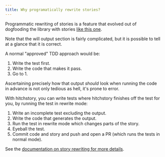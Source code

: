 ```yaml
---
title: Why programatically rewrite stories?
---
```


Programmatic rewriting of stories is a feature that evolved out of
dogfooding the library with stories [like this one](https://github.com/hitchdev/hitchstory/blob/master/hitch/story/fail-fast.story).

Note that the will output section is fairly complicated, but it is possible
to tell at a glance that it is correct.

A normal "approved" TDD approach would be:

1. Write the test first.
2. Write the code that makes it pass.
3. Go to 1.

Ascertaining precisely how that output *should* look when running the code
in advance is not only tedious as hell, it's prone to error.

With hitchstory, you can write tests where hitchstory finishes off the
test for you, by running the test in rewrite mode:

1. Write an incomplete test excluding the output.
2. Write the code that generates the output.
3. Run the test in rewrite mode which changes parts of the story.
4. Eyeball the test.
5. Commit code and story and push and open a PR (which runs the tests in normal mode).

See the [documentation on story rewriting for more details](../../using/rewrite-story).
